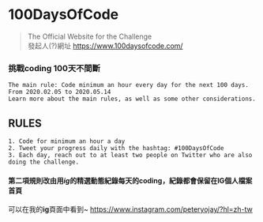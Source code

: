 # 100DaysOfCode
> The Official Website for the Challenge   
發起人(?)網址 https://www.100daysofcode.com/  
### 挑戰coding 100天不間斷   
    The main rule: Code minimum an hour every day for the next 100 days.  
    From 2020.02.05 to 2020.05.14  
    Learn more about the main rules, as well as some other considerations.    
## RULES  
    1. Code for minimum an hour a day
    2. Tweet your progress daily with the hashtag: #100DaysOfCode
    3. Each day, reach out to at least two people on Twitter who are also doing the challenge.  
  #### 第二項規則改由用*ig*的精選動態紀錄每天的coding，紀錄都會保留在IG個人檔案首頁  
    
  可以在我的**ig**頁面中看到~  https://www.instagram.com/peteryojay/?hl=zh-tw  
